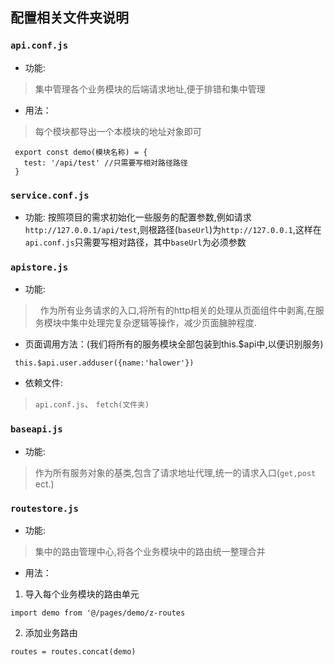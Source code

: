 ## 配置相关文件夹说明

### `api.conf.js`
- 功能:
> 集中管理各个业务模块的后端请求地址,便于排错和集中管理
- 用法：
>  每个模块都导出一个本模块的地址对象即可
 ```
  export const demo(模块名称) = {
    test: '/api/test' //只需要写相对路径路径
  }
 ```

### `service.conf.js`
- 功能: 按照项目的需求初始化一些服务的配置参数,例如请求`http://127.0.0.1/api/test`,则根路径(`baseUrl`)为`http://127.0.0.1`,这样在`api.conf.js`只需要写相对路径，其中```baseUrl```为必须参数
> 

### `apistore.js`
- 功能:
>   作为所有业务请求的入口,将所有的http相关的处理从页面组件中剥离,在服务模块中集中处理完复杂逻辑等操作，减少页面臃肿程度.
- 页面调用方法：(我们将所有的服务模块全部包装到this.$api中,以便识别服务)
``` 
 this.$api.user.adduser({name:'halower'}) 
 ```
- 依赖文件:
>  `api.conf.js`、 `fetch(文件夹)`

### `baseapi.js`
- 功能:
> 作为所有服务对象的基类,包含了请求地址代理,统一的请求入口(`get,post` ect.)

### `routestore.js`
- 功能:
> 集中的路由管理中心,将各个业务模块中的路由统一整理合并
- 用法：
1. 导入每个业务模块的路由单元 
```
import demo from '@/pages/demo/z-routes
```
2.  添加业务路由
```
routes = routes.concat(demo)
```
